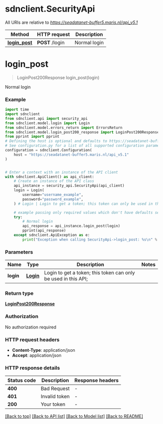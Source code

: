# sdnclient.SecurityApi

All URIs are relative to *https://seadatanet-buffer5.maris.nl/api_v5.1*

Method | HTTP request | Description
------------- | ------------- | -------------
[**login_post**](SecurityApi.md#login_post) | **POST** /login | Normal login


# **login_post**
> LoginPost200Response login_post(login)

Normal login

### Example


```python
import time
import sdnclient
from sdnclient.api import security_api
from sdnclient.model.login import Login
from sdnclient.model.errors_return import ErrorsReturn
from sdnclient.model.login_post200_response import LoginPost200Response
from pprint import pprint
# Defining the host is optional and defaults to https://seadatanet-buffer5.maris.nl/api_v5.1
# See configuration.py for a list of all supported configuration parameters.
configuration = sdnclient.Configuration(
    host = "https://seadatanet-buffer5.maris.nl/api_v5.1"
)


# Enter a context with an instance of the API client
with sdnclient.ApiClient() as api_client:
    # Create an instance of the API class
    api_instance = security_api.SecurityApi(api_client)
    login = Login(
        username="username_example",
        password="password_example",
    ) # Login | Login to get a token; this token can only be used in this API;

    # example passing only required values which don't have defaults set
    try:
        # Normal login
        api_response = api_instance.login_post(login)
        pprint(api_response)
    except sdnclient.ApiException as e:
        print("Exception when calling SecurityApi->login_post: %s\n" % e)
```


### Parameters

Name | Type | Description  | Notes
------------- | ------------- | ------------- | -------------
 **login** | [**Login**](Login.md)| Login to get a token; this token can only be used in this API; |

### Return type

[**LoginPost200Response**](LoginPost200Response.md)

### Authorization

No authorization required

### HTTP request headers

 - **Content-Type**: application/json
 - **Accept**: application/json


### HTTP response details

| Status code | Description | Response headers |
|-------------|-------------|------------------|
**400** | Bad Request |  -  |
**401** | Invalid token |  -  |
**200** | Your token |  -  |

[[Back to top]](#) [[Back to API list]](../README.md#documentation-for-api-endpoints) [[Back to Model list]](../README.md#documentation-for-models) [[Back to README]](../README.md)

